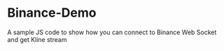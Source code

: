 # Binance-Demo
A sample JS code to show how you can connect to Binance Web Socket and get Kline stream 
